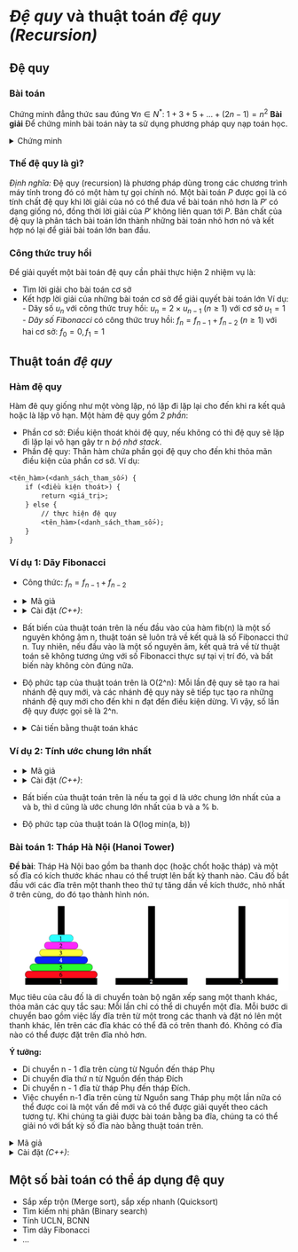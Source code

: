 # _Đệ quy_ và thuật toán _đệ quy (Recursion)_

## Đệ quy

### Bài toán

Chứng minh đẳng thức sau đúng $\forall n \in N^*$:
$1 + 3 + 5 + ... + (2n - 1) = n^2$
**Bài giải**
Để chứng minh bài toán này ta sử dụng phương pháp quy nạp toán học.

  <details>
  <summary>Chứng minh</summary>

- Bước 1: Chứng minh đẳng thức đúng với $n=1$
  Ta thấy: $1=1^2 \Rightarrow$ đẳng thức đúng với $n=1$
- Bước 2: Giả sử đẳng thức đúng với $n=k$ $(k\geqslant1)$
  $\Rightarrow 1 + 3 + 5 + ... + (2k - 1) = k^2$
- Bước 3: Chứng minh đẳng thức đúng với $n=k+1$
Ta có:
$1 + 3 + 5 + ... + [2(k+1) - 3] + [2(k + 1) - 1]$
$= 1 + 3 + 5 + ... + (2k + 2 - 3) + (2k + 2 - 1)$
$= 1 + 3 + 5 + ... + (2k -1) + (2k +1)$
$=k^2 + 2k +1$
$= (k+1)^2 \Rightarrow đpcm$.
$\rightarrow$ Phương pháp này đã sử dụng tính chất **đệ quy** để giải quyết bài toán.
</details>

### Thế đệ quy là gì?

_Định nghĩa:_ Đệ quy (recursion) là phương pháp dùng trong các chương trình máy tính trong đó có một hàm tự gọi chính nó.
Một bài toán $P$ được gọi là có tính chất đệ quy khi lời giải của nó có thể đưa về bài toán nhỏ hơn là $P'$ có dạng giống nó, đồng thời lời giải của $P'$ không liên quan tới $P$. Bản chất của đệ quy là phân tách bài toán lớn thành những bài toán nhỏ hơn nó và kết hợp nó lại để giải bài toán lớn ban đầu.

### Công thức truy hồi

Để giải quyết một bài toán đệ quy cần phải thực hiện 2 nhiệm vụ là:

- Tìm lời giải cho bài toán cơ sở
- Kết hợp lời giải của những bài toán cơ sở để giải quyết bài toán lớn
  Ví dụ: - Dãy số $u_{n}$ với công thức truy hồi:
  $u_{n} = 2 \times u_{n-1}$ $(n\geqslant1)$
  với cơ sở $u_{1} = 1$ - _Dãy số Fibonacci_ có công thức truy hồi:
  $f_{n}=f_{n-1} + f_{n-2}$ $(n\geqslant1)$
  với hai cơ sở: $f_{0} =0, f_{1} = 1$

## Thuật toán _đệ quy_

### Hàm đệ quy

Hàm đê quy giống như một vòng lặp, nó lặp đi lặp lại cho đến khi ra kết quả hoặc là lặp vô hạn.
Một hàm đệ quy gồm _2 phần_:

- Phần cơ sở: Điều kiện thoát khỏi đệ quy, nếu không có thì đệ quy sẽ lặp đi lặp lại vô hạn gây tr n _bộ nhớ stack_.
- Phần đệ quy: Thân hàm chứa phần gọi đệ quy cho đến khi thỏa mãn điều kiện của phần cơ sở.
  Ví dụ:

```
<tên_hàm>(<danh_sách_tham_số>) {
    if (<điều kiện thoát>) {
        return <giá_trị>;
    } else {
        // thực hiện đệ quy
        <tên_hàm>(<danh_sách_tham_số>);
    }
}
```

### Ví dụ 1: Dãy Fibonacci

- Công thức: $f_{n}=f_{n-1} + f_{n-2}$
- <details>
  <summary>Mã giả</summary>

  ```
  fib(n) {
    if (n <= 2) return 1;
    else return fib(n-1) + fib(n-2);
  }
  ```

  </details>

- <details>
  <summary>Cài đặt <i>(C++)</i>:</summary>

  ```
  long long fib(long long n) {
    if (n <= 2) {
      return 1;
    }
    return fib(n-1) + fib(n-2);
  }
  ```

  </details>

- Bất biến của thuật toán trên là nếu đầu vào của hàm fib(n) là một số nguyên không âm n, thuật toán sẽ luôn trả về kết quả là số Fibonacci thứ n. Tuy nhiên, nếu đầu vào là một số nguyên âm, kết quả trả về từ thuật toán sẽ không tương ứng với số Fibonacci thực sự tại vị trí đó, và bất biến này không còn đúng nữa.
- Độ phức tạp của thuật toán trên là O(2^n): Mỗi lần đệ quy sẽ tạo ra hai nhánh đệ quy mới, và các nhánh đệ quy này sẽ tiếp tục tạo ra những nhánh đệ quy mới cho đến khi n đạt đến điều kiện dừng. Vì vậy, số lần đệ quy được gọi sẽ là 2^n.
- <details>
  <summary>Cải tiến bằng thuật toán khác</summary>

  ```
  long long fib(int n) {
    long long f[n+1];
    f[0] = f[1] = f[2] = 1;
    for (int i = 3; i <= n; i++) {
      f[i] = f[i-1] + f[i-2];
    }

  return f[n];
  }
  ```

  Độ phức tạp của thuật toán là O(n)
  </details>

### Ví dụ 2: Tính ước chung lớn nhất

- <details>
    <summary>Mã giả</summary>

  ```
  gcd(a, b) {
    if (b == 0) return a;
    else return gcd(b, a mod b);
  }
  ```

  </details>

- <details>
    <summary>Cài đặt <i>(C++)</i>:</summary>
    
    ```
    long long gcd(long long a, long long b) {
      return (b == 0) ? a : gcd(b, a % b);
    }
    ```
  </details>

- Bất biến của thuật toán trên là nếu ta gọi d là ước chung lớn nhất của a và b, thì d cũng là ước chung lớn nhất của b và a % b.
- Độ phức tạp của thuật toán là O(log min(a, b))

### Bài toán 1: Tháp Hà Nội (Hanoi Tower)

**Đề bài**: Tháp Hà Nội bao gồm ba thanh dọc (hoặc chốt hoặc tháp) và một số đĩa có kích thước khác nhau có thể trượt lên bất kỳ thanh nào.
Câu đố bắt đầu với các đĩa trên một thanh theo thứ tự tăng dần về kích thước, nhỏ nhất ở trên cùng, do đó tạo thành hình nón.
<img src="./img.webp" alt="Hình ảnh minh họa bài toán tháp hà nội">
Mục tiêu của câu đố là di chuyển toàn bộ ngăn xếp sang một thanh khác, thỏa mãn các quy tắc sau:
Mỗi lần chỉ có thể di chuyển một đĩa.
Mỗi bước di chuyển bao gồm việc lấy đĩa trên từ một trong các thanh và đặt nó lên một thanh khác, lên trên các đĩa khác có thể đã có trên thanh đó.
Không có đĩa nào có thể được đặt trên đĩa nhỏ hơn.

**Ý tưởng:**

- Di chuyển n - 1 đĩa trên cùng từ Nguồn đến tháp Phụ
- Di chuyển đĩa thứ n từ Nguồn đến tháp Đích
- Di chuyển n - 1 đĩa từ tháp Phụ đến tháp Đích.
- Việc chuyển n-1 đĩa trên cùng từ Nguồn sang Tháp phụ một lần nữa có thể được coi là một vấn đề mới và có thể được giải quyết theo cách tương tự. Khi chúng ta giải được bài toán bằng ba đĩa, chúng ta có thể giải nó với bất kỳ số đĩa nào bằng thuật toán trên.

<details>
  <summary>Mã giả</summary>

```
  solve(n, source, destination, extra) {
    if (n==1) {
      print move from source to destination
    }
    solve(n-1, source, extra, destination);
    print move from source to destination;
    solve(n-1, extra, destination, source);
  }

```

</details>

<details>
  <summary>Cài đặt <i>(C++)</i>:</summary>

```
  void solve(int n, char source, char destination, char extra){
    if (n == 1) {
      cout << "Move from " << source << " to " << destination << endl;
    }
    solve(n-1, source, extra, destination);
    cout << "Move from " << source << " to " << destination << endl;

    solve(n-1, extra, destination, source);
  }

```

</details>

## Một số bài toán có thể áp dụng đệ quy

- Sắp xếp trộn (Merge sort), sắp xếp nhanh (Quicksort)
- Tìm kiếm nhị phân (Binary search)
- Tính UCLN, BCNN
- Tìm dãy Fibonacci
- ...
